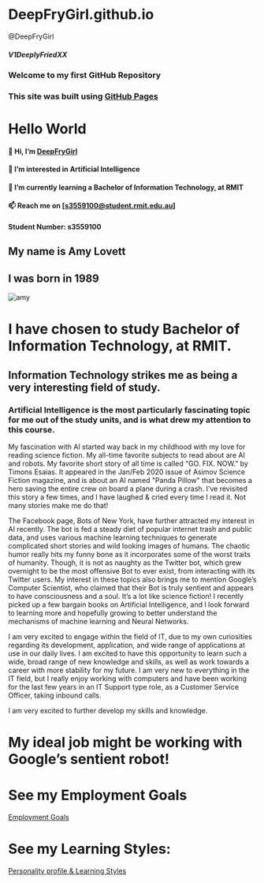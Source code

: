 # DeepFryGirl.github.io
@DeepFryGirl
##### V1DeeplyFriedXX
### Welcome to my first GitHub Repository
### This site was built using <a href="https://pages.github.com/">GitHub Pages</a>

# Hello World

#### 👋 Hi, I’m <a href="https://github.com/DeepFryGirl">DeepFryGirl</a> 
#### 👀 I’m interested in Artificial Intelligence
#### 🌱 I’m currently learning a Bachelor of Information Technology, at RMIT
#### 📫 Reach me on [s3559100@student.rmit.edu.au]
####   Student Number: s3559100
## My name is Amy Lovett
## I was born in 1989
![amy](https://user-images.githubusercontent.com/107126263/175754763-dcf9a972-f164-4b81-a860-44e789470350.jpg)

# I have chosen to study Bachelor of Information Technology, at RMIT.
## Information Technology strikes me as being a very interesting field of study. 
### Artificial Intelligence is the most particularly fascinating topic for me out of the study units, and is what drew my attention to this course. 
<p> My fascination with AI started way back in my childhood with my love for reading science fiction. My all-time favorite subjects to read about are AI and robots. My favorite short story of all time is called “GO. FIX. NOW.” by Timons Esaias. It appeared in the Jan/Feb 2020 issue of Asimov Science Fiction magazine, and is about an AI named "Panda Pillow" that becomes a hero saving the entire crew on board a plane during a crash. I’ve revisited this story a few times, and I have laughed & cried every time I read it. Not many stories make me do that! <p>
<p> The Facebook page, Bots of New York, have further attracted my interest in AI recently. The bot is fed a steady diet of popular internet trash and public data, and uses various machine learning techniques to generate complicated short stories and wild looking images of humans. The chaotic humor really hits my funny bone as it incorporates some of the worst traits of humanity. Though, it is not as naughty as the Twitter bot, which grew overnight to be the most offensive Bot to ever exist, from interacting with its Twitter users. My interest in these topics also brings me to mention Google’s Computer Scientist, who claimed that their Bot is truly sentient and appears to have consciousness and a soul. It’s a lot like science fiction! I recently picked up a few bargain books on Artificial Intelligence, and I look forward to learning more and hopefully growing to better understand the mechanisms of machine learning and Neural Networks. <p/>
<p> I am very excited to engage within the field of IT, due to my own curiosities regarding its development, application, and wide range of applications at use in our daily lives. I am excited to have this opportunity to learn such a wide, broad range of new knowledge and skills, as well as work towards a career with more stability for my future. I am very new to everything in the IT field, but I really enjoy working with computers and have been working for the last few years in an IT Support type role, as a Customer Service Officer, taking inbound calls. <p/>
<p> I am very excited to further develop my skills and knowledge. </p>
 <h1> My ideal job might be working with Google’s sentient robot! </h1>
 
<h1> See my Employment Goals </h1>
 <a href="https://github.com/DeepFryGirl/DeepFryGirl.github.io/blob/main/jobINDEX.md">Employment Goals</a>

 <h1> See my Learning Styles: </h1>
 
<a href="https://github.com/DeepFryGirl/DeepFryGirl.github.io/blob/main/personalityINDEX.md">Personality profile & Learning Styles</a>
